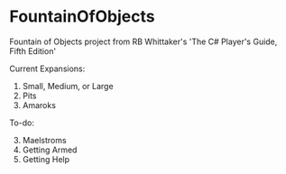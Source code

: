 # FountainOfObjects
Fountain of Objects project from RB Whittaker's 'The C# Player's Guide, Fifth Edition'

Current Expansions:

1. Small, Medium, or Large
2. Pits
4. Amaroks

To-do:

3. Maelstroms
5. Getting Armed
6. Getting Help